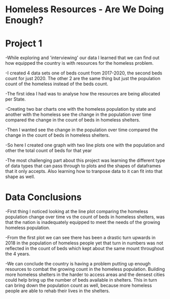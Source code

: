 # Homeless Resources - Are We Doing Enough?
# Project 1

-While exploring and 'interviewing' our data I learned that we can find out how equipped the country is with resources for the homeless problem.

-I created 4 data sets one of beds count from 2017-2020, the second beds count for just 2020. The other 2 are the same thing but just the population count of the homeless instead of the beds count. 

-The first idea I had was to analyse how the resources are being allocated per State.  		

-Creating two bar charts one with the homeless population by state and another with the homeless see the change in the population over time compared the change in the count of beds in homeless shelters.

-Then I wanted see the change in the population over time compared the change in the count of beds in homeless shelters.

-So here I created one graph with two line plots one with the population and other the total count of beds for that year

-The most challenging part about this project was learning the different type of data types that can pass through to plots and the shapes of dataframes that it only accepts. Also learning how to tranpose data to it can fit into that shape as well.

# Data Conclusions
-First thing I noticed looking at the line plot comparing the homeless population change over time vs the count of beds in homeless shelters, was that the nation is inadequately equipped to meet the needs of the growing homeless population.

-From the first plot we can see there has been a drastic turn upwards in 2018 in the population of homeless people yet that turn in numbers was not reflected in the count of beds which kept about the same mount throughout the 4 years.

-We can conclude the country is having a problem putting up enough resources to combat the growing count in the homeless population. Building more homeless shelters in the harder to access areas and the densest cities could help bring up the number of beds available in shelters. This in turn can bring down the population count as well, because more homeless people are able to rehab their lives in the shelters.




